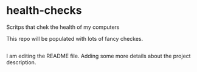 # health-checks
Scritps that chek the health of my computers

This repo will be populated with lots of fancy checkes.
##
I am editing the README file. Adding some more details about the project description.
